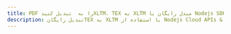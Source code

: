 ---title: PDF را به  تبدیل کنیدXLTM، TEX به XLTM مبدل رایگان یا Nodejs SDKdescription: تبدیل رایگانTEX به XLTM با استفاده از Nodejs Cloud APIs & SDK همچنین اسناد PDF را در Cloud ایجاد، ویرایش و رندر کنید.---